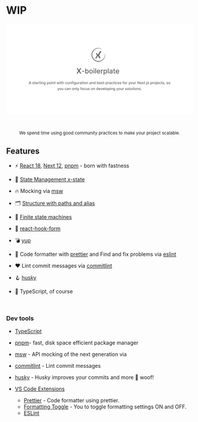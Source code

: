 # WIP

<p align='center'>
  <img src='https://github.com/react-next-boilerplate/X-boilerplate/blob/main/docs/images/preview.png' alt='X-boilerplate a starting point with configuration and best practices for your Next.js projects, so you can only focus on developing your solutions.' width='600'/>
</p>

<br />

<div align="center">
  <sub> We spend time using good community practices to make your project scalable.</sub>
</div>

## Features

- ⚡️ [React 18](https://reactjs.org/), [Next 12](https://nextjs.org/), [pnpm](https://pnpm.io/) - born with fastness

- 🍍 [State Management x-state](https://xstate.js.org/)

- 🔥 Mocking via [msw](https://mswjs.io/)

- 🗂 [Structure with paths and alias](./tsconfig.json)

- 📑 [Finite state machines](./src/machines)

- 📄 [react-hook-form](https://react-hook-form.com/)

- 💣 [yup](https://github.com/jquense/yup)

- 💅 Code formatter with [prettier](https://prettier.io/) and Find and fix problems via [eslint](https://eslint.org/)

- ❤️ Lint commit messages via [commitlint](https://commitlint.js.org/#/)

- 🪝 [husky](https://commitlint.js.org/#/)

- 🦾 TypeScript, of course

<br>

### Dev tools

- [TypeScript](https://www.typescriptlang.org/)
- [pnpm](https://pnpm.io/)- fast, disk space efficient package manager
- [msw](https://mswjs.io/) - API mocking of the next generation via
- [commitlint](https://commitlint.js.org/#/) - Lint commit messages
- [husky](https://typicode.github.io/husky/#/) - Husky improves your commits and more 🐶 woof!

- [VS Code Extensions](./.vscode/extensions.json)
  - [Prettier](https://marketplace.visualstudio.com/items?itemName=esbenp.prettier-vscode) - Code formatter using prettier.
  - [Formatting Toggle](https://marketplace.visualstudio.com/items?itemName=tombonnike.vscode-status-bar-format-toggle) - You to toggle formatting settings ON and OFF.
  - [ESLint](https://marketplace.visualstudio.com/items?itemName=dbaeumer.vscode-eslint)
